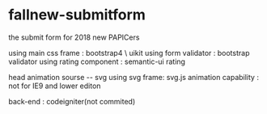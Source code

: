 # fallnew-submitform
the submit form for 2018 new PAPICers

using main css frame : bootstrap4 \ uikit
using form validator : bootstrap validator
using rating component : semantic-ui rating

head animation sourse -- svg
using svg frame: svg.js
animation capability : not for IE9 and lower editon

back-end : codeigniter(not commited)

